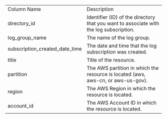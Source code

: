 <table>
	<tr><td>Column Name</td><td>Description</td></tr>
	<tr><td>directory_id</td><td>Identifier (ID) of the directory that you want to associate with the log subscription.</td></tr>
	<tr><td>log_group_name</td><td>The name of the log group.</td></tr>
	<tr><td>subscription_created_date_time</td><td>The date and time that the log subscription was created.</td></tr>
	<tr><td>title</td><td>Title of the resource.</td></tr>
	<tr><td>partition</td><td>The AWS partition in which the resource is located (aws, aws-cn, or aws-us-gov).</td></tr>
	<tr><td>region</td><td>The AWS Region in which the resource is located.</td></tr>
	<tr><td>account_id</td><td>The AWS Account ID in which the resource is located.</td></tr>
</table>